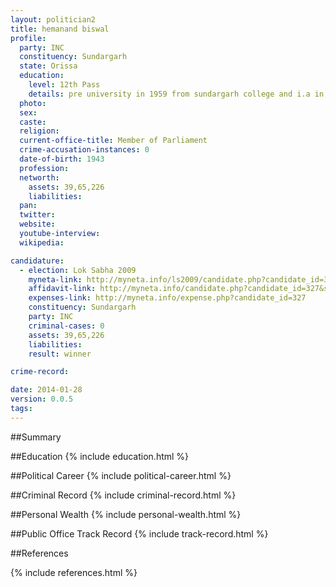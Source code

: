```yaml
---
layout: politician2
title: hemanand biswal
profile: 
  party: INC
  constituency: Sundargarh
  state: Orissa
  education: 
    level: 12th Pass
    details: pre university in 1959 from sundargarh college and i.a in 1960 from sambalpur
  photo: 
  sex: 
  caste: 
  religion: 
  current-office-title: Member of Parliament
  crime-accusation-instances: 0
  date-of-birth: 1943
  profession: 
  networth: 
    assets: 39,65,226
    liabilities: 
  pan: 
  twitter: 
  website: 
  youtube-interview: 
  wikipedia: 

candidature: 
  - election: Lok Sabha 2009
    myneta-link: http://myneta.info/ls2009/candidate.php?candidate_id=327
    affidavit-link: http://myneta.info/candidate.php?candidate_id=327&scan=original
    expenses-link: http://myneta.info/expense.php?candidate_id=327
    constituency: Sundargarh 
    party: INC
    criminal-cases: 0
    assets: 39,65,226
    liabilities: 
    result: winner 

crime-record: 

date: 2014-01-28
version: 0.0.5
tags: 
---
```

##Summary


##Education
{% include education.html %}


##Political Career
{% include political-career.html %}


##Criminal Record
{% include criminal-record.html %}


##Personal Wealth
{% include personal-wealth.html %}


##Public Office Track Record
{% include track-record.html %}


##References


{% include references.html %}